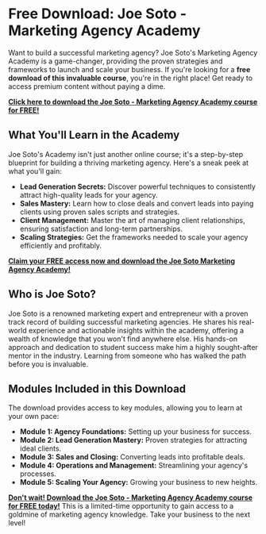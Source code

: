# Free Download: Joe Soto - Marketing Agency Academy

Want to build a successful marketing agency? Joe Soto's Marketing Agency Academy is a game-changer, providing the proven strategies and frameworks to launch and scale your business. If you're looking for a **free download of this invaluable course**, you're in the right place! Get ready to access premium content without paying a dime.

[**Click here to download the Joe Soto - Marketing Agency Academy course for FREE!**](https://udemywork.com/joe-soto-marketing-agency-academy)

## What You'll Learn in the Academy

Joe Soto's Academy isn't just another online course; it's a step-by-step blueprint for building a thriving marketing agency. Here's a sneak peek at what you'll gain:

*   **Lead Generation Secrets:** Discover powerful techniques to consistently attract high-quality leads for your agency.
*   **Sales Mastery:** Learn how to close deals and convert leads into paying clients using proven sales scripts and strategies.
*   **Client Management:** Master the art of managing client relationships, ensuring satisfaction and long-term partnerships.
*   **Scaling Strategies:** Get the frameworks needed to scale your agency efficiently and profitably.

[**Claim your FREE access now and download the Joe Soto Marketing Agency Academy!**](https://udemywork.com/joe-soto-marketing-agency-academy)

## Who is Joe Soto?

Joe Soto is a renowned marketing expert and entrepreneur with a proven track record of building successful marketing agencies. He shares his real-world experience and actionable insights within the academy, offering a wealth of knowledge that you won't find anywhere else. His hands-on approach and dedication to student success make him a highly sought-after mentor in the industry. Learning from someone who has walked the path before you is invaluable.

## Modules Included in this Download

The download provides access to key modules, allowing you to learn at your own pace:

*   **Module 1: Agency Foundations:** Setting up your business for success.
*   **Module 2: Lead Generation Mastery:** Proven strategies for attracting ideal clients.
*   **Module 3: Sales and Closing:** Converting leads into profitable deals.
*   **Module 4: Operations and Management:** Streamlining your agency's processes.
*   **Module 5: Scaling Your Agency:** Growing your business to new heights.

[**Don't wait! Download the Joe Soto - Marketing Agency Academy course for FREE today!**](https://udemywork.com/joe-soto-marketing-agency-academy) This is a limited-time opportunity to gain access to a goldmine of marketing agency knowledge. Take your business to the next level!
